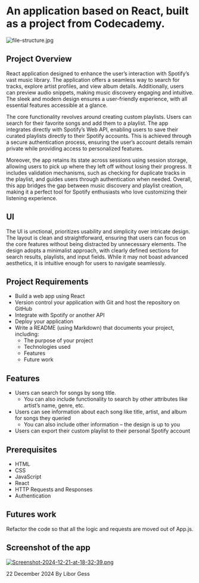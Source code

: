 # **An application based on React, built as a project from Codecademy.**

![file-structure.jpg](https://i.postimg.cc/PrhYJy9q/file-structure.jpg)

## Project Overview
React application designed to enhance the user’s interaction with Spotify’s vast music library. The application offers a seamless way to search for tracks, explore artist profiles, and view album details. Additionally, users can preview audio snippets, making music discovery engaging and intuitive. The sleek and modern design ensures a user-friendly experience, with all essential features accessible at a glance.

The core functionality revolves around creating custom playlists. Users can search for their favorite songs and add them to a playlist. The app integrates directly with Spotify’s Web API, enabling users to save their curated playlists directly to their Spotify accounts. This is achieved through a secure authentication process, ensuring the user’s account details remain private while providing access to personalized features.

Moreover, the app retains its state across sessions using session storage, allowing users to pick up where they left off without losing their progress. It includes validation mechanisms, such as checking for duplicate tracks in the playlist, and guides users through authentication when needed. Overall, this app bridges the gap between music discovery and playlist creation, making it a perfect tool for Spotify enthusiasts who love customizing their listening experience.

## UI

The UI is unctional, prioritizes usability and simplicity over intricate design. The layout is clean and straightforward, ensuring that users can focus on the core features without being distracted by unnecessary elements. The design adopts a minimalist approach, with clearly defined sections for search results, playlists, and input fields. While it may not boast advanced aesthetics, it is intuitive enough for users to navigate seamlessly.

## Project Requirements

-   Build a web app using React
-   Version control your application with Git and host the repository on GitHub
-   Integrate with Spotify or another API
-   Deploy your application
-   Write a README (using Markdown) that documents your project, including:
    -   The purpose of your project
    -   Technologies used
    -   Features
    -   Future work

## Features

-   Users can search for songs by song title.
    -   You can also include functionality to search by other attributes like artist’s name, genre, etc.
-   Users can see information about each song like title, artist, and album for songs they queried
    -   You can also include other information – the design is up to you
-   Users can export their custom playlist to their personal Spotify account

## Prerequisites

-   HTML
-   CSS
-   JavaScript
-   React
-   HTTP Requests and Responses
-   Authentication

## Futures work

Refactor the code so that all the logic and requests are moved out of App.js.

## Screenshot of the app
[![Screenshot-2024-12-21-at-18-32-39.png](https://i.postimg.cc/C1Q7Dn31/Screenshot-2024-12-21-at-18-32-39.png)](https://postimg.cc/cgffGC4y)

22 December 2024 By Libor Gess 
